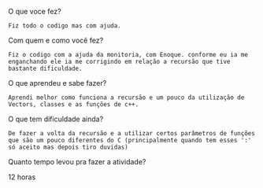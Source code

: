 O que voce fez?

    Fiz todo o codigo mas com ajuda.

Com quem e como você fez?

    Fiz o codigo com a ajuda da monitoria, com Enoque. conforme eu ia me enganchando ele ia me corrigindo em relação a recursão que tive bastante dificuldade.

O que aprendeu e sabe fazer?

    Aprendi melhor como funciona a recursão e um pouco da utilização de Vectors, classes e as funções de c++.

O que tem dificuldade ainda?

    De fazer a volta da recursão e a utilizar certos parâmetros de funções que são um pouco diferentes do C (principalmente quando tem esses ':' só aceito mas depois tiro duvidas)

Quanto tempo levou pra fazer a atividade?

   12 horas

